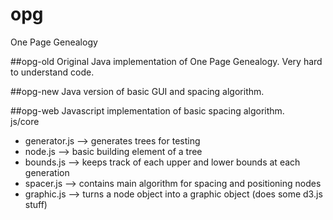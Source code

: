 opg
===

One Page Genealogy

##opg-old
Original Java implementation of One Page Genealogy. Very hard to understand code.

##opg-new
Java version of basic GUI and spacing algorithm.

##opg-web
Javascript implementation of basic spacing algorithm.
<br>js/core
* generator.js --> generates trees for testing
* node.js      --> basic building element of a tree
* bounds.js    --> keeps track of each upper and lower bounds at each generation
* spacer.js    --> contains main algorithm for spacing and positioning nodes
* graphic.js   --> turns a node object into a graphic object (does some d3.js stuff)
  
